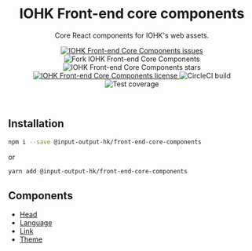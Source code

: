 <h1 align="center">
  IOHK Front-end core components
</h1>

<p align="center">
  Core React components for IOHK's web assets.
</p>

<p align="center">
  <a href="issues" title="IOHK Front-end Core Components issues">
    <img src="https://img.shields.io/github/issues/input-output-hk/front-end-core-components.svg" alt="IOHK Front-end Core Components issues" />
  </a>
  <img src="https://img.shields.io/github/forks/input-output-hk/front-end-core-components.svg" alt="Fork IOHK Front-end Core Components" />
  <img src="https://img.shields.io/github/stars/input-output-hk/front-end-core-components.svg" alt="IOHK Front-end Core Components stars" />
  <a href="LICENSE.md" title="IOHK Front-end Core Components license">
    <img src="https://img.shields.io/github/license/input-output-hk/front-end-core-components.svg" alt="IOHK Front-end Core Components license" />
  </a>
  <img src="https://img.shields.io/circleci/build/github/input-output-hk/front-end-core-components.svg" alt="CircleCI build">
  <img src="https://coveralls.io/repos/github/input-output-hk/front-end-core-components/badge.svg?branch=master" alt="Test coverage" />
</p>
<br />

## Installation

```bash
npm i --save @input-output-hk/front-end-core-components
```

or

```bash
yarn add @input-output-hk/front-end-core-components
```

## Components

* [Head](docs/components/Head.md)
* [Language](docs/components/Language.md)
* [Link](docs/components/Link.md)
* [Theme](docs/components/Theme.md)

